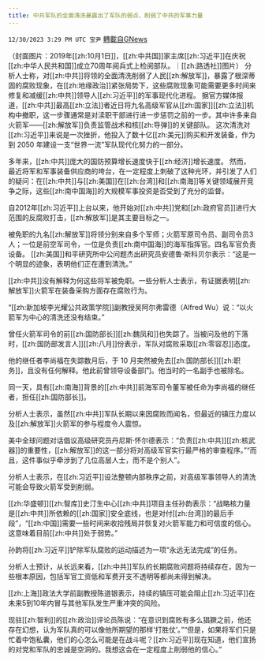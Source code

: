 ```yaml
---
title: 中共军队的全面清洗暴露出了军队的弱点、削弱了中共的军事力量
---
```

`12/30/2023 3:29 PM UTC 宝尹` [轉載自GNews](https://gnews.org/articles/2167688)

（封面图片：2019年[[zh:10月1日]]，[[zh:中共国]]家主席[[zh:习近平]]在庆祝[[zh:中华人民共和国]]成立70周年阅兵式上检阅部队。｜[[zh:路透社]]图片）
分析人士称，对[[zh:中共]]将领的全面清洗削弱了人民[[zh:解放军]]，暴露了根深蒂固的腐败现象，在[[zh:地缘政治]]紧张局势下，这些腐败现象可能需要更多时间来修复和减缓[[zh:中共]]领导人[[zh:习近平]]的军事现代化进程。
据官方媒体报道，[[zh:中共]]最高[[zh:立法]]者近日将九名高级军官从[[zh:国家]][[zh:立法]]机构中撤职，这一步骤通常是对渎职干部进行进一步惩罚之前的一步。其中许多来自火箭军——[[zh:解放军]]负责监管战术和核[[zh:导弹]]的关键部队。
这次清洗对[[zh:习近平]]来说是一次挫折，他投入了数十亿[[zh:美元]]购买和开发装备，作为到 2050 年建设一支“世界一流”军队现代化努力的一部分。

多年来，[[zh:中共]]庞大的国防预算增长速度快于[[zh:经济]]增长速度。
然而，最近将军和军事装备供应商的垮台，在一定程度上刺破了这种光环，并引发了人们的疑问：在[[zh:中共]]与[[zh:美国]]在[[zh:台湾]]和[[zh:南海]]等关键领域展开竞争之际，这些[[zh:南中国海]]的大规模军事投资是否受到了充分的监督。

自2012年[[zh:习近平]]上台以来，他开始对[[zh:中共]]党和[[zh:政府官员]]进行大范围的反腐败打击，[[zh:解放军]]是其主要目标之一。

被免职的九名[[zh:解放军]]将领分别来自多个军师；火箭军原司令员、副司令员3人；一位是前空军司令，一位是负责[[zh:南中国海]]的海军指挥官。四名军官负责设备。
[[zh:美国]]和平研究所中公问题杰出研究员安德鲁·斯科贝尔表示：“这是一个明显的迹象，表明他们正在遭到清洗。”


[[zh:中共]]没有解释为何这些将军被免职。一些分析人士表示，有证据表明[[zh:解放军]]火箭军在装备采购方面存在腐败行为。

“[[zh:新加坡李光耀公共政策学院]]副教授吴阿尔弗雷德（Alfred Wu）说：“以火箭军为中心的清洗还没有结束。”

曾任火箭军司令的前[[zh:国防部长]][[zh:魏凤和]]也失踪了。当被问及他的下落时，[[zh:国防部发言人]][[zh:八月]]份表示，军队对腐败采取[[zh:零容忍]]态度。

他的继任者李尚福在失踪数月后，于 10 月突然被免去[[zh:国防部长]][[zh:职务]]，且没有任何解释。他此前曾领导设备部门。他当时的一名副手也被除名。

同一天，具有[[zh:南海]]背景的[[zh:中共]]前海军司令董军被任命为李尚福的继任者，担任[[zh:国防部长]]。

分析人士表示，虽然[[zh:中共]]军队长期以来因腐败而闻名，但最近的镇压力度以及[[zh:解放军]]火箭军的参与程度令人震惊。

美中全球问题对话倡议高级研究员丹尼斯·怀尔德表示：“​​​​​​​​​​​​负责[[zh:中共]][[zh:核武器]]的重要性，[[zh:解放军]]的这一部分将对高级军官实行最严格的审查程序。”“而且，这件事似乎牵涉到了几位高层人士，而不是个别人”。

分析人士表示，在[[zh:习近平]]设法整顿内部秩序之前，对高级军事领导人的清洗可能会导致火箭军受到削弱。

[[zh:华盛顿]][[zh:智库]]史汀生中心[[zh:中共]]项目主任孙韵表示：“战略核力量是[[zh:中共]]所依赖的[[zh:国家]]安全底线，也是对付[[zh:台湾]]的最后手段”，“[[zh:中国]]需要一些时间来收拾残局并恢复对火箭军能力和可信度的信心。这意味着目前[[zh:中共]]处于弱势。”

孙韵将[[zh:习近平]]铲除军队腐败的运动描述为一项“永远无法完成”的任务。

分析人士预计，从长远来看，[[zh:中共]]军队的长期腐败问题将持续存在，因为一些根本原因，包括军官工资低和军费开支不透明等都尚未得到解决。

[[zh:上海]]政法大学前副教授陈道银表示，持续的镇压可能会阻止[[zh:习近平]]在未来5到10年内冒与其他军队发生严重冲突的风险。

现驻[[zh:智利]]的[[zh:政治]]评论员陈说：“在意识到腐败有多么猖獗之前，他还存在幻想，认为军队真的可以像他所期望的那样‘打胜仗’。”“但是，如果将军们只是忙着中饱私囊，他们的心怎么可能是在战斗呢？[[zh:习近平]]现在知道，他们宣扬的对党和军队的忠诚是空洞的。我想这会在一定程度上削弱他的信心。” 


